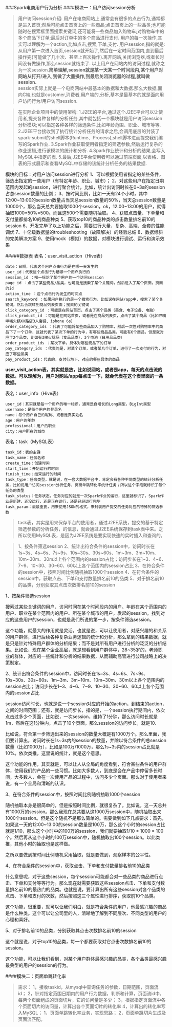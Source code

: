 ###Spark电商用户行为分析
####模块一：用户访问session分析
> 用户访问session介绍:
  用户在电商网站上,通常会有很多的点击行为,通常都是进入首页;然后可能点击首页上的一些商品;点击首页上的一些品类;也可能随时在搜索框里面搜索关键词;还可能将一些商品加入购物车;对购物车中的多个商品下订单;最后对订单中的多个商品进行支付.
  用户的每一次操作,其实可以理解为一个action,比如点击,搜索,下单,支付.
  用户session,指的就是:从用户第一次进入首页,session就开始了,然后在一定时间范围内,直到最后操作完(可能做了几十次、甚至上百次操作).离开网站,关闭浏览器,或者长时间没有做操作,那么session就结束了.
  以上用户在网站内的访问过程,就称之为一次session.**简单理解,session就是某一天某一个时间段内,某个用户对网站从打开/进入,到做了大量操作,到最后关闭浏览器的过程,就叫做session.**    
  session实际上就是一个电商网站中最基本的数据和大数据.那么大数据,面向C端,也就是customer,消费者,用户端的,分析,基本是最基本的就是面向用户访问行为/用户访问session.

> 在实际企业项目中的使用架构:
  1.J2EE的平台,通过这个J2EE平台可以让使用者,提交各种各样的分析任务,其中就包括一个模块就是用户访问session分析模块;可以指定各种各样的筛选条件,比如年龄范围、职业、城市等等.
  2.J2EE平台接收到了执行统计分析任务的请求之后,会调用底层的封装了spark-submit的shell脚本(Runtime、Process),shell脚本进而提交我们编写的Spark作业.
  3.Spark作业获取使用者指定的筛选参数,然后运行复杂的作业逻辑,进行该模块的统计和分析.
  4.Spark作业统计和分析的结果,会写入MySQL中指定的表.
  5.最后,J2EE平台使用者可以通过前端页面,以表格、图表的形式展示和查看MySQL中存储的该统计分析任务的结果数据.
  
模块的目标：对用户访问session进行分析
1、可以根据使用者指定的某些条件，筛选出指定的一些用户（有特定年龄、职业、城市）；
2、对这些用户在指定日期范围内发起的session，进行聚合统计，比如，统计出访问时长在0~3s的session占总session数量的比例；
3、按时间比例，比如一天有24个小时，其中12:00~13:00的session数量占当天总session数量的50%，当天总session数量是10000个，那么当天总共要抽取1000个session，ok，12:00~13:00的用户，就得抽取1000*50%=500。而且这500个需要随机抽取。
4、获取点击量、下单量和支付量都排名10的商品种类
5、获取top10的商品种类的点击数量排名前10的session
6、开发完毕了以上功能之后，需要进行大量、复杂、高端、全套的性能调优
7、十亿级数据量的troubleshooting（故障解决）的经验总结
8、数据倾斜的完美解决方案
9、使用mock（模拟）的数据，对模块进行调试、运行和演示效果

#####数据表
表名：user_visit_action（Hive表）
```
date：日期，代表这个用户点击行为是在哪一天发生的
user_id：代表这个点击行为是哪一个用户执行的
session_id ：唯一标识了某个用户的一个访问session
page_id ：点击了某些商品/品类，也可能是搜索了某个关键词，然后进入了某个页面，页面的id
action_time ：这个点击行为发生的时间点
search_keyword ：如果用户执行的是一个搜索行为，比如说在网站/app中，搜索了某个关键词，然后会跳转到商品列表页面；搜索的关键词
click_category_id ：可能是在网站首页，点击了某个品类（美食、电子设备、电脑）
click_product_id ：可能是在网站首页，或者是在商品列表页，点击了某个商品（比如呷哺呷哺火锅XX路店3人套餐、iphone 6s）
order_category_ids ：代表了可能将某些商品加入了购物车，然后一次性对购物车中的商品下了一个订单，这就代表了某次下单的行为中，有哪些商品品类，可能有6个商品，但是就对应了2个品类，比如有3根火腿肠（食品品类），3个电池（日用品品类）
order_product_ids ：某次下单，具体对哪些商品下的订单
pay_category_ids ：代表的是，对某个订单，或者某几个订单，进行了一次支付的行为，对应了哪些品类
pay_product_ids：代表的，支付行为下，对应的哪些具体的商品
```
**user_visit_action表，其实就是放，比如说网站，或者是app，每天的点击流的数据。可以理解为，用户对网站/app每点击一下，就会代表在这个表里面的一条数据。**

表名：user_info（Hive表）
```
user_id：其实就是每一个用户的唯一标识，通常是自增长的Long类型，BigInt类型
username：是每个用户的登录名
name：每个用户自己的昵称、或者是真实姓名
age：用户的年龄
professional：用户的职业
city：用户所在的城市
```

表名：task（MySQL表）
```
task_id：表的主键
task_name：任务名称
create_time：创建时间
start_time：开始运行的时间
finish_time：结束运行的时间
task_type：任务类型，就是说，在一套大数据平台中，肯定会有各种不同类型的统计分析任务，比如说用户访问session分析任务，页面单跳转化率统计任务；所以这个字段就标识了每个任务的类型
task_status：任务状态，任务对应的就是一次Spark作业的运行，这里就标识了，Spark作业是新建，还没运行，还是正在运行，还是已经运行完毕
task_param：最最重要，用来使用JSON的格式，来封装用户提交的任务对应的特殊的筛选参数
```
> task表，其实是用来保存平台的使用者，通过J2EE系统，提交的基于特定筛选参数的分析任务，的信息，就会通过J2EE系统保存到task表中来。之所以使用MySQL表，是因为J2EE系统是要实现快速的实时插入和查询的。

> 1、按条件筛选session
  2、统计出符合条件的session中，访问时长在1s~3s、4s~6s、7s~9s、10s~30s、30s~60s、1m~3m、3m~10m、10m~30m、30m以上各个范围内的session占比；访问步长在1~3、4~6、7~9、10~30、30~60、60以上各个范围内的session占比
  3、在符合条件的session中，按照时间比例随机抽取1000个session
  4、在符合条件的session中，获取点击、下单和支付数量排名前10的品类
  5、对于排名前10的品类，分别获取其点击次数排名前10的session
    
  1、按条件筛选session
  
  搜索过某些关键词的用户、访问时间在某个时间段内的用户、年龄在某个范围内的用户、职业在某个范围内的用户、所在某个城市的用户，发起的session。找到对应的这些用户的session，也就是我们所说的第一步，按条件筛选session。
  
  这个功能，就最大的作用就是灵活。也就是说，可以让使用者，对感兴趣的和关系的用户群体，进行后续各种复杂业务逻辑的统计和分析，那么拿到的结果数据，就是只是针对特殊用户群体的分析结果；而不是对所有用户进行分析的泛泛的分析结果。比如说，现在某个企业高层，就是想看到用户群体中，28~35岁的，老师职业的群体，对应的一些统计和分析的结果数据，从而辅助高管进行公司战略上的决策制定。
  
  2、统计出符合条件的session中，访问时长在1s~3s、4s~6s、7s~9s、10s~30s、30s~60s、1m~3m、3m~10m、10m~30m、30m以上各个范围内的session占比；访问步长在1~3、4~6、7~9、10~30、30~60、60以上各个范围内的session占比
  
  session访问时长，也就是说一个session对应的开始的action，到结束的action，之间的时间范围；还有，就是访问步长，指的是，一个session执行期间内，依次点击过多少个页面，比如说，一次session，维持了1分钟，那么访问时长就是1m，然后在这1分钟内，点击了10个页面，那么session的访问步长，就是10.
  
  比如说，符合第一步筛选出来的session的数量大概是有1000万个。那么里面，我们要计算出，访问时长在1s~3s内的session的数量，并除以符合条件的总session数量（比如1000万），比如是100万/1000万，那么1s~3s内的session占比就是10%。依次类推，这里说的统计，就是这个意思。
  
  这个功能的作用，其实就是，可以让人从全局的角度看到，符合某些条件的用户群体，使用我们的产品的一些习惯。比如大多数人，到底是会在产品中停留多长时间，大多数人，会在一次使用产品的过程中，访问多少个页面。那么对于使用者来说，有一个全局和清晰的认识。
  
  3、在符合条件的session中，按照时间比例随机抽取1000个session
  
  随机抽取本身是很简单的，但是按照时间比例，就很复杂了。比如说，这一天总共有1000万的session。那么我现在总共要从这1000万session中，随机抽取出来1000个session。但是这个随机不是那么简单的。需要做到如下几点要求：首先，如果这一天的12:00~13:00的session数量是100万，那么这个小时的session占比就是1/10，那么这个小时中的100万的session，我们就要抽取1/10 * 1000 = 100个。然后再从这个小时的100万session中，随机抽取出100个session。以此类推，其他小时的抽取也是这样做。
    
  之所以要做到按时间比例随机采用抽取，就是要做到，观察样本的公平性。
  
  4、在符合条件的session中，获取点击、下单和支付数量排名前10的品类
  
  什么意思呢，对于这些session，每个session可能都会对一些品类的商品进行点击、下单和支付等等行为。那么现在就需要获取这些session点击、下单和支付数量排名前10的最热门的品类。也就是说，要计算出所有这些session对各个品类的点击、下单和支付的次数，然后按照这三个属性进行排序，获取前10个品类。
  
  这个功能，很重要，就可以让我们明白，就是符合条件的用户，他最感兴趣的商品是什么种类。这个可以让公司里的人，清晰地了解到不同层次、不同类型的用户的心理和喜好。
  
  5、对于排名前10的品类，分别获取其点击次数排名前10的session
  
  这个就是说，对于top10的品类，每一个都要获取对它点击次数排名前10的session。
  
  这个功能，可以让我们看到，对某个用户群体最感兴趣的品类，各个品类最感兴趣最典型的用户的session的行为。

####模块二：页面单跳转化率
> 需求：
1，接收taskid，从mysql中查询任务的参数，日期范围，页面流id；
2，针对指定范围日期内的用户行为数据，判断和计算，页面流id中，每两个页面组成的页面切片，它的访问量是多少；
3，根据指定页面流中各个页面切片的访问量，计算出各个页面切片的转化率
4，计算出的转化率写入MySQL；
    1，页面单跳转化率业务，实现思路；
    2，页面单跳切片生成及页面流匹配。